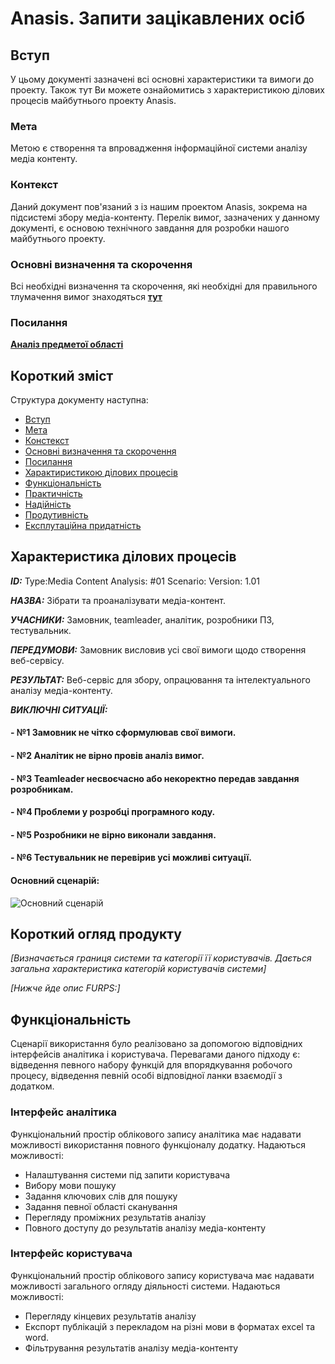 # Anasis. Запити зацікавлених осіб

## Вступ

У цьому документі зазначені всі основні характеристики та вимоги до проекту. Також тут Ви можете ознайомитись з характеристикою ділових процесів майбутнього проекту Anasis.


### Мета 

Метою є створення та впровадження інформаційної системи аналізу медіа контенту.


### Контекст

Даний документ пов'язаний з із нашим проектом Anasis, зокрема на підсистемі збору медіа-контенту. Перелік вимог, зазначених у данному документі, є основою технічного завдання для розробки нашого майбутнього проекту. 


### Основні визначення та скорочення

Всі необхідні визначення та скорочення, які необхідні для правильного тлумачення вимог знаходяться **[тут](https://github.com/naz-olegovich/media_content_analysis_system/blob/master/docs/requirements/state-of-the-art.md#%D0%9E%D1%81%D0%BD%D0%BE%D0%B2%D0%BD%D1%96-%D0%B2%D0%B8%D0%B7%D0%BD%D0%B0%D1%87%D0%B5%D0%BD%D0%BD%D1%8F)**


### Посилання

**[Аналіз предметої області](https://github.com/naz-olegovich/media_content_analysis_system/blob/master/docs/requirements/state-of-the-art.md)**


## Короткий зміст

Структура документу наступна:
- [Вступ](#Вступ)
- [Мета](#Мета)
- [Констекст](#Констекст)
- [Основні визначення та скорочення](#Основні-визначення-та-скорочення)
- [Посилання](#Посилання)
- [Характиристикою ділових процесів](#Характеристика-ділових-процесів)
- [Функціональність](#Функціональність) 
- [Практичність](#Практичність)
- [Надійність](#Надійність)
- [Продутивність](#Продуктивність)
- [Експлутаційна придатність](#Експлуатаційна-придатність)

## Характеристика ділових процесів



   
***ID:*** Type:Media Content Analysis: #01 Scenario: Version: 1.01
    
***НАЗВА:*** Зібрати та проаналізувати медіа-контент.
    
***УЧАСНИКИ:*** Замовник, teamleader, аналітик, розробники ПЗ, тестувальник.

***ПЕРЕДУМОВИ:*** Замовник висловив усі свої вимоги щодо створення веб-сервісу.

***РЕЗУЛЬТАТ:*** Веб-сервіс для збору, опрацювання та інтелектуального аналізу медіа-контенту.

***ВИКЛЮЧНІ СИТУАЦІЇ:***
#### - №1 Замовник не чітко сформулював свої вимоги.
#### - №2 Аналітик не вірно провів аналіз вимог.
#### - №3 Teamleader несвоєчасно або некоректно передав завдання розробникам.
#### - №4 Проблеми у розробці програмного коду.
#### - №5 Розробники не вірно виконали завдання.
#### - №6 Тестувальник не перевірив усі можливі ситуації.

#### Основний сценарій:
![Основний сценарій](http://www.plantuml.com/plantuml/svg/nPDDJW9158JtVOeNt2A9FxfmON332Rp01DgVP81afd4D-ACB8qOJ9d43yGGjC057mIkyle8diHwG0NMbCP75X7JL-wgwUoOV6YymjRAllAAf1fJXY2s_yeHxFEOH9ndoGYhMGfCQRY5OVd5jrqmDNiLVEFQrL_QrLzB1L3CBTXVSeQlZ-JIZ4tSuchfA-YIrFNBi6gxfJb52agwNgfWmK5A7LdTdgJl4Tr2bSfz7IjP4H2mK8Ptp65qlmOY9Xsm17U0vnd9BLQf6awyF3AqK2dlupN49OczaY2sv1e-a3Ljt0LABti_QQyhuaeBQc8Z-YBgkm1CiTecH3jhNtHNCeClVXXXbFVfrn4QMDhEqfP2GdbANOnx2XfF6dLgvL-8tIOJGmwJSMA9okTodNJ_mH1oSpEdV3lVBPYAILa86LIw5dr5H4da00EG-YCtvkpSHoRN_TwFofc7kFkqLBvr-S7nuzDDMsoglAoLyRny0)

## Короткий огляд продукту

*[Визначається границя системи та категорії її користувачів. Дається загальна характеристика категорій користувачів
системи]*

*[Нижче йде опис FURPS:]*


## Функціональність

Сценарії використання було реалізовано за допомогою відповідних інтерфейсів аналітика і користувача. Перевагами даного підходу є: відведення певного набору функцій для впорядкування робочого процесу, відведення певній особі відповідної ланки взаємодії з додатком.

### Інтерфейс аналітика
Функціональний простір облікового запису аналітика має надавати можливості використання повного функціоналу додатку.
Надаються можливості:
- Налаштування системи під запити користувача
- Вибору мови пошуку
- Задання ключових слів для пошуку
- Задання певної області сканування
- Перегляду проміжних результатів аналізу
- Повного доступу до результатів аналізу медіа-контенту 

### Інтерфейс користувача
Функціональний простір облікового запису користувача має надавати можливості загального огляду діяльності системи.
Надаються можливості:
- Перегляду кінцевих результатів аналізу
- Експорт публікацій з перекладом на різні мови в форматах  excel та word.
- Фільтрування результатів аналізу медіа-контенту
